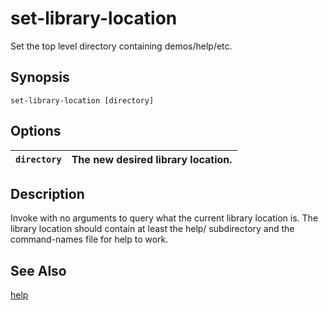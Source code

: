 # set-library-location #

Set the top level directory containing demos/help/etc.

## Synopsis ##

```
set-library-location [directory]
```

## Options ##

| `directory` | The new desired library location. |
|:------------|:----------------------------------|

## Description ##

Invoke with no arguments to query what the current library location is. The
library location should contain at least the help/ subdirectory and the
command-names file for help to work.

## See Also ##

[help](cmd_help.md)
